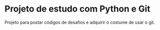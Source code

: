 # Projeto de estudo com Python e Git

Projeto para postar códigos de desafios e adquirir o costume de usar o git.